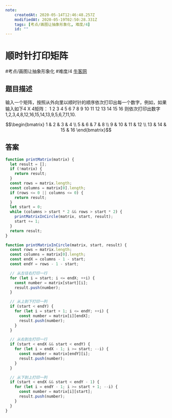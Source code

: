 ```yaml
---
note:
    createdAt: 2020-05-14T12:46:48.257Z
    modifiedAt: 2020-05-19T02:50:28.331Z
    tags: [考点/画图让抽象形象化, 难度/4]
    id: ""
---
```

# 顺时针打印矩阵
#考点/画图让抽象形象化 #难度/4  [牛客网](https://www.nowcoder.com/practice/9b4c81a02cd34f76be2659fa0d54342a?tpId=13&tqId=11172&tPage=3&rp=3&ru=/ta/coding-interviews&qru=/ta/coding-interviews/question-ranking)
<!-- @crossnote.comment "id":"6f992442-1038-4684-b628-f374587739ab" -->  
## 题目描述
输入一个矩阵，按照从外向里以顺时针的顺序依次打印出每一个数字，例如，如果输入如下4 X 4矩阵： 1 2 3 4 5 6 7 8 9 10 11 12 13 14 15 16 则依次打印出数字1,2,3,4,8,12,16,15,14,13,9,5,6,7,11,10.

$$\begin{bmatrix}
1 & 2 & 3 & 4 \\
5 & 6 & 7 & 8 \\
9 & 10 & 11 & 12 \\
13 & 14 & 15 & 16
\end{bmatrix}$$

## 答案

```javascript
function printMatrix(matrix) {
  let result = [];
  if (!matrix) {
    return result;
  }
  const rows = matrix.length;
  const columns = matrix[0].length;
  if (rows <= 0 || columns <= 0) {
    return result;
  }
  let start = 0;
  while (columns > start * 2 && rows > start * 2) {
    printMatrixInCircle(matrix, start, result);
    start += 1;
  }
  return result;
}

function printMatrixInCircle(matrix, start, result) {
  const rows = matrix.length;
  const columns = matrix[0].length;
  const endX = columns - 1 - start;
  const endY = rows - 1 - start;

  // 从左往右打印一行
  for (let i = start; i <= endX; ++i) {
    const number = matrix[start][i];
    result.push(number);
  }

  // 从上到下打印一列
  if (start < endY) {
    for (let i = start + 1; i <= endY; ++i) {
      const number = matrix[i][endX];
      result.push(number);
    }
  }

  // 从右到左打印一行
  if (start < endX && start < endY) {
    for (let i = endX - 1; i >= start; --i) {
      const number = matrix[endY][i];
      result.push(number);
    }
  }

  // 从下到上打印一列
  if (start < endX && start < endY - 1) {
    for (let i = endY - 1; i >= start + 1; --i) {
      const number = matrix[i][start];
      result.push(number);
    }
  }
}
```








